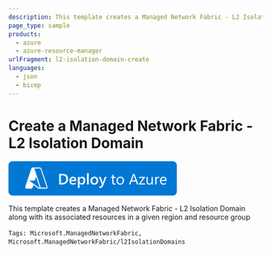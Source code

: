 ```yaml
---
description: This template creates a Managed Network Fabric - L2 Isolation Domain along with its associated resources in a given region and resource group
page_type: sample
products:
  - azure
  - azure-resource-manager
urlFragment: l2-isolation-domain-create
languages:
  - json
  - bicep
---
```


# Create a Managed Network Fabric - L2 Isolation Domain

[![Deploy To Azure](https://raw.githubusercontent.com/Azure/azure-quickstart-templates/master/1-CONTRIBUTION-GUIDE/images/deploytoazure.svg?sanitize=true)](https://portal.azure.com/#create/Microsoft.Template/uri/https%3A%2F%2Fraw.githubusercontent.com%2FAzure%2Fazure-quickstart-templates%2Fmaster%2Fquickstarts%2Fmicrosoft.managednetworkfabric%2Fl2-isolation-domain-create%2Fmain.bicep)

This template creates a Managed Network Fabric - L2 Isolation Domain along with its associated resources in a given region and resource group

`Tags: Microsoft.ManagedNetworkFabric, Microsoft.ManagedNetworkFabric/l2IsolationDomains`
